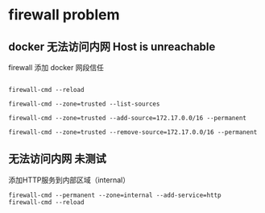 
# firewall problem

## docker 无法访问内网 Host is unreachable
firewall 添加 docker 网段信任
```shell script

firewall-cmd --reload

firewall-cmd --zone=trusted --list-sources

firewall-cmd --zone=trusted --add-source=172.17.0.0/16 --permanent

firewall-cmd --zone=trusted --remove-source=172.17.0.0/16 --permanent

```

## 无法访问内网 未测试
添加HTTP服务到内部区域（internal）
```shell script
firewall-cmd --permanent --zone=internal --add-service=http
firewall-cmd --reload
```
